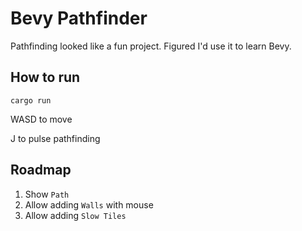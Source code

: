 # Bevy Pathfinder

Pathfinding looked like a fun project. Figured I'd use it to learn Bevy.

## How to run
`cargo run`

WASD to move

J to pulse pathfinding

## Roadmap

1. Show `Path`
1. Allow adding `Walls` with mouse
1. Allow adding `Slow Tiles`
